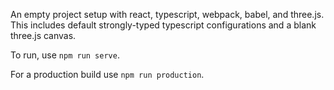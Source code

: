 An empty project setup with react, typescript, webpack, babel, and three.js.  This includes default strongly-typed typescript configurations and a blank three.js canvas.

To run, use `npm run serve`.

For a production build use `npm run production`.